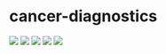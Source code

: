 # cancer-diagnostics
![](https://img.shields.io/badge/Deeplearning4J%20Core-1.0.0_beta4-blue)
![](https://img.shields.io/badge/Deeplearning4J%20Zoo-1.0.0_beta4-yellow)
![](https://img.shields.io/badge/Deeplearning4J%20UI-1.0.0_beta4-orange)
![](https://img.shields.io/badge/Java%20version-1.8-green)
![](https://img.shields.io/badge/Maven%20version-4.0.0-brightgreen)
